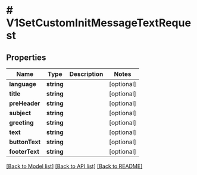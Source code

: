 # # V1SetCustomInitMessageTextRequest

## Properties

Name | Type | Description | Notes
------------ | ------------- | ------------- | -------------
**language** | **string** |  | [optional]
**title** | **string** |  | [optional]
**preHeader** | **string** |  | [optional]
**subject** | **string** |  | [optional]
**greeting** | **string** |  | [optional]
**text** | **string** |  | [optional]
**buttonText** | **string** |  | [optional]
**footerText** | **string** |  | [optional]

[[Back to Model list]](../../README.md#models) [[Back to API list]](../../README.md#endpoints) [[Back to README]](../../README.md)
